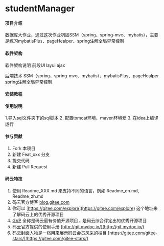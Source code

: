 # studentManager

#### 项目介绍
数据库大作业，通过这次作业巩固SSM（spring、spring-mvc、mybatis），主要是练习mybatisPlus、pageHealper、spring注解全局异常控制

#### 软件架构
软件架构说明
前段UI
layui
ajax


后端技术
SSM（spring、spring-mvc、mybatis）、mybatisPlus、pageHealper
spring注解全局异常控制
#### 安装教程



#### 使用说明

1.导入sql文件夹下的sql脚本
2. 配置tomcat环境、maven环境爱
3. 在idea上编译运行

#### 参与贡献

1. Fork 本项目
2. 新建 Feat_xxx 分支
3. 提交代码
4. 新建 Pull Request


#### 码云特技

1. 使用 Readme\_XXX.md 来支持不同的语言，例如 Readme\_en.md, Readme\_zh.md
2. 码云官方博客 [blog.gitee.com](https://blog.gitee.com)
3. 你可以 [https://gitee.com/explore](https://gitee.com/explore) 这个地址来了解码云上的优秀开源项目
4. [GVP](https://gitee.com/gvp) 全称是码云最有价值开源项目，是码云综合评定出的优秀开源项目
5. 码云官方提供的使用手册 [http://git.mydoc.io/](http://git.mydoc.io/)
6. 码云封面人物是一档用来展示码云会员风采的栏目 [https://gitee.com/gitee-stars/](https://gitee.com/gitee-stars/)